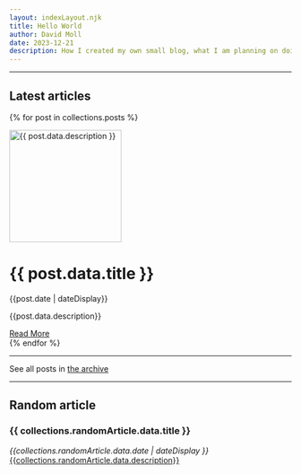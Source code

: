 ```yaml
---
layout: indexLayout.njk
title: Hello World
author: David Moll
date: 2023-12-21
description: How I created my own small blog, what I am planning on doing with it and how you can create your own
---
```

<hr>

## Latest articles 
{% for post in collections.posts %}

<div class="flex-container gap-6">
    <div class="image-container">
      <img src="../../assets/images/{{post.data.folderName}}/cover.png" alt="{{ post.data.description }}" class="image" width="200" height="200">
    </div>
    <div class="text-container">
      <h1 class="main-title">{{ post.data.title }}</h1>
      <p class="date">{{post.date | dateDisplay}}</p>
      <p class="description">
        {{post.data.description}}
      </p>
      <a class="read-more-link" href="#">
        Read More
      </a>
    </div>
  </div>
{% endfor %}
<hr>
<p>See all posts in <a href="https://blog.davidmoll.net/archive">the archive</a></p>
<hr>

## Random article

### {{ collections.randomArticle.data.title }}
<i>{{collections.randomArticle.data.date | dateDisplay }}</i><br>
<a href="{{collections.randomArticle.url}}">{{collections.randomArticle.data.description}}</a>

